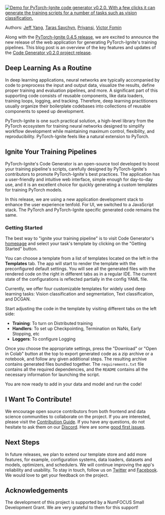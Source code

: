 <!--
.. title: Introducing PyTorch-Ignite's Code Generator v0.2.0
.. slug: introducing-code-generator-v020
.. date: 2021-07-16 14:50:33 UTC-05:00.
.. author: Victor Fomin
.. tags: Code Generator, Deep Learning, Machine Learning, PyTorch-Ignite, PyTorch
.. category:
.. link:
.. description: Overview of the key features and updates of the Code Generator v0.2.0 project release
.. type: text
.. previewimage: /images/pytorch-ignite/code-generator/code-generator-preview.png
-->

[![Demo for PyTorch-Ignite code generator v0.2.0. With a few clicks it can generate the training scripts for a number of tasks such as vision classification.](https://raw.githubusercontent.com/pytorch-ignite/code-generator/main/src/assets/code-generator-demo.gif)](https://code-generator.pytorch-ignite.ai/)

Authors: [Jeff Yang](https://github.com/ydcjeff), [Taras Savchyn](https://github.com/trsvchn), [Priyansi](https://github.com/Priyansi), [Victor Fomin](https://github.com/vfdev-5)

Along with the [PyTorch-Ignite 0.4.5 release](https://github.com/pytorch/ignite/releases/tag/v0.4.5), we are excited to announce the new release of the web application for generating PyTorch-Ignite's training pipelines. This blog post is an overview of the key features and updates of the [Code Generator v0.2.0 project release](https://github.com/pytorch-ignite/code-generator/releases/tag/v0.2.0).

<!-- TEASER_END -->

## Deep Learning As a Routine

In deep learning applications, neural networks are typically accompanied by code to preprocess the input and output data, visualize the results, define proper training and evaluation pipelines, and more. A significant part of this supporting code consists of reusable components, like data loaders, training loops, logging, and tracking. Therefore, deep learning practitioners usually organize their boilerplate codebases into collections of reusable components to speed up development.

PyTorch-Ignite is one such practical solution, a high-level library from the PyTorch ecosystem for training neural networks designed to simplify workflow development while maintaining maximum control, flexibility, and reproducibility. PyTorch-Ignite feels like a natural extension to PyTorch.

## Ignite Your Training Pipelines

PyTorch-Ignite's Code Generator is an open-source tool developed to boost your training pipeline's scripts, carefully designed by PyTorch-Ignite's contributors to promote PyTorch-Ignite's best practices. The application has a user-friendly and intuitive web interface, simple enough for day-to-day use, and it is an excellent choice for quickly generating a custom templates for training PyTorch models.

In this release, we are using a new application development stack to enhance the user experience tenfold. For UI, we switched to a JavaScript stack. The PyTorch and PyTorch-Ignite specific generated code remains the same.

### Getting Started

The best way to "ignite your training pipeline" is to visit Code Generator's [homepage](https://code-generator.pytorch-ignite.ai/) and select your task's template by clicking on the "Getting Started" button.

You can choose a template from a list of templates located on the left in the **Templates** tab. The app will start to render the template with the preconfigured default settings. You will see all the generated files with the rendered code on the right in different tabs as in a regular IDE. The current state of the configurations is reflected partially in the config YAML file.

Currently, we offer four customizable templates for widely used deep learning tasks: Vision classification and segmentation, Text classification, and DCGAN.

Start adjusting the code in the template by visiting different tabs on the left side:

- **Training**: To turn on Distributed training
- **Handlers**: To set up Checkpointing, Termination on NaNs, Early Stopping, etc
- **Loggers**: To configure Logging

Once you choose the appropriate settings, press the "Download" or "Open in Colab" button at the top to export generated code as a zip archive or a notebook, and follow any given additional steps. The resulting archive contains generated files bundled together. The `requirements.txt` file contains all the required dependencies, and the `README` contains all the necessary information for launching the script.

You are now ready to add in your data and model and run the code!


## I Want To Contribute!

We encourage open source contributors from both frontend and data science communities to collaborate on the project. If you are interested, please visit the [Contribution Guide](https://github.com/pytorch-ignite/code-generator/blob/main/CONTRIBUTING.md). If you have any questions, do not hesitate to ask them on our [Discord](https://discord.com/invite/djZtm3EmKj). Here are some [good first issues](https://github.com/pytorch-ignite/code-generator/issues?q=is%3Aopen+is%3Aissue+label%3A%22good+first+issue%22).

## Next Steps

In future releases, we plan to extend our template store and add more features, for example, configuration systems, data loaders, datasets and models, optimizers, and schedulers. We will continue improving the app's reliability and usability. To stay in touch, follow us on [Twitter](https://twitter.com/pytorch_ignite) and [Facebook](https://facebook.com/PyTorch-Ignite-Community-105837321694508). We would love to get your feedback on the project.

## Acknowledgements

The development of this project is supported by a NumFOCUS Small Development Grant. We are very grateful to them for this support!
